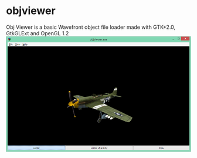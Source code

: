 # objviewer
Obj Viewer is a basic Wavefront object file loader made with GTK+2.0, GtkGLExt and OpenGL 1.2
![objviewer screenshot](./screenshot1.png)
